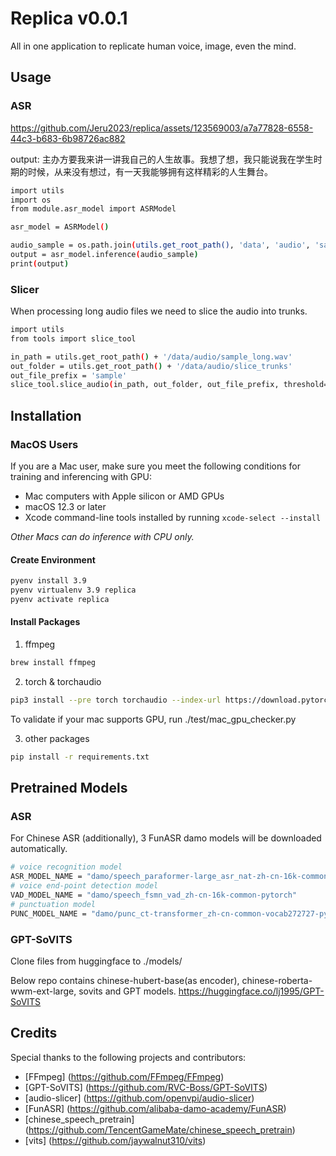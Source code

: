 # Replica v0.0.1

All in one application to replicate human voice, image, even the mind.

## Usage
### ASR
https://github.com/Jeru2023/replica/assets/123569003/a7a77828-6558-44c3-b683-6b98726ac882

output: 主办方要我来讲一讲我自己的人生故事。我想了想，我只能说我在学生时期的时候，从来没有想过，有一天我能够拥有这样精彩的人生舞台。

```bash
import utils
import os
from module.asr_model import ASRModel

asr_model = ASRModel()

audio_sample = os.path.join(utils.get_root_path(), 'data', 'audio', 'sample_short.wav')
output = asr_model.inference(audio_sample)
print(output)
```
### Slicer
When processing long audio files we need to slice the audio into trunks.
```bash
import utils
from tools import slice_tool

in_path = utils.get_root_path() + '/data/audio/sample_long.wav'
out_folder = utils.get_root_path() + '/data/audio/slice_trunks'
out_file_prefix = 'sample'
slice_tool.slice_audio(in_path, out_folder, out_file_prefix, threshold=-40)
```

## Installation
### MacOS Users
If you are a Mac user, make sure you meet the following conditions for training and inferencing with GPU:

- Mac computers with Apple silicon or AMD GPUs
- macOS 12.3 or later
- Xcode command-line tools installed by running `xcode-select --install`

_Other Macs can do inference with CPU only._

#### Create Environment
```bash
pyenv install 3.9
pyenv virtualenv 3.9 replica
pyenv activate replica
```

#### Install Packages
1. ffmpeg
```bash
brew install ffmpeg
```
2. torch & torchaudio
```bash
pip3 install --pre torch torchaudio --index-url https://download.pytorch.org/whl/nightly/cpu
```
To validate if your mac supports GPU, run ./test/mac_gpu_checker.py

3. other packages
```bash
pip install -r requirements.txt
```

## Pretrained Models
### ASR
For Chinese ASR (additionally), 3 FunASR damo models will be downloaded automatically.
```bash
# voice recognition model
ASR_MODEL_NAME = "damo/speech_paraformer-large_asr_nat-zh-cn-16k-common-vocab8404-pytorch"
# voice end-point detection model
VAD_MODEL_NAME = "damo/speech_fsmn_vad_zh-cn-16k-common-pytorch"
# punctuation model
PUNC_MODEL_NAME = "damo/punc_ct-transformer_zh-cn-common-vocab272727-pytorch"
```
### GPT-SoVITS 
Clone files from huggingface to ./models/

Below repo contains chinese-hubert-base(as encoder), chinese-roberta-wwm-ext-large, sovits and GPT models.
https://huggingface.co/lj1995/GPT-SoVITS


## Credits

Special thanks to the following projects and contributors:

- [FFmpeg] (https://github.com/FFmpeg/FFmpeg)
- [GPT-SoVITS] (https://github.com/RVC-Boss/GPT-SoVITS)
- [audio-slicer] (https://github.com/openvpi/audio-slicer)
- [FunASR] (https://github.com/alibaba-damo-academy/FunASR)
- [chinese_speech_pretrain] (https://github.com/TencentGameMate/chinese_speech_pretrain)
- [vits] (https://github.com/jaywalnut310/vits)
